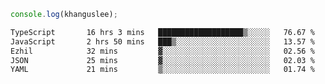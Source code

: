 ```js
console.log(khanguslee);
```

<!--START_SECTION:waka-->

```txt
TypeScript       16 hrs 3 mins   ███████████████████▒░░░░░   76.67 %
JavaScript       2 hrs 50 mins   ███▒░░░░░░░░░░░░░░░░░░░░░   13.57 %
Ezhil            32 mins         ▓░░░░░░░░░░░░░░░░░░░░░░░░   02.56 %
JSON             25 mins         ▓░░░░░░░░░░░░░░░░░░░░░░░░   02.03 %
YAML             21 mins         ▒░░░░░░░░░░░░░░░░░░░░░░░░   01.74 %
```

<!--END_SECTION:waka-->

<!--
**khanguslee/khanguslee** is a ✨ _special_ ✨ repository because its `README.md` (this file) appears on your GitHub profile.

Here are some ideas to get you started:

- 🔭 I’m currently working on ...
- 🌱 I’m currently learning ...
- 👯 I’m looking to collaborate on ...
- 🤔 I’m looking for help with ...
- 💬 Ask me about ...
- 📫 How to reach me: ...
- 😄 Pronouns: ...
- ⚡ Fun fact: ...
-->
